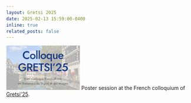 ```yaml
---
layout: Gretsi 2025
date: 2025-02-13 15:59:00-0400
inline: true
related_posts: false
---
```


<img src='assets/img/gretsi_strasbourg.png' width=200 height=auto> Poster session at the French colloquium of [Gretsi'25](https://gretsi.fr/colloque2025/).

